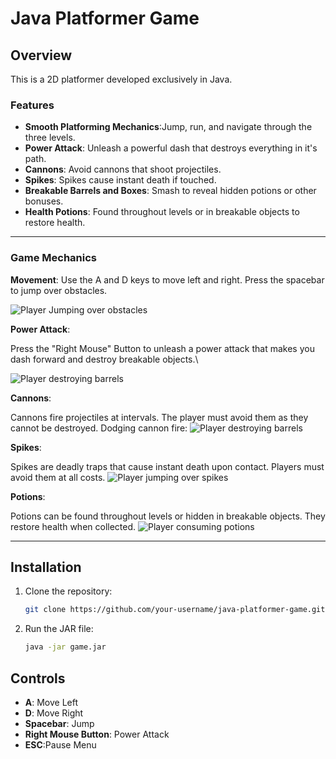 # Java Platformer Game

## Overview
This is a 2D platformer developed exclusively in Java.

### Features
- **Smooth Platforming Mechanics**:Jump, run, and navigate through the three levels.
- **Power Attack**: Unleash a powerful dash that destroys everything in it's path.
- **Cannons**: Avoid cannons that shoot projectiles.
- **Spikes**: Spikes cause instant death if touched.
- **Breakable Barrels and Boxes**: Smash to reveal hidden potions or other bonuses.
- **Health Potions**: Found throughout levels or in breakable objects to restore health.

---

### Game Mechanics
**Movement**:
Use the A and D keys to move left and right.
Press the spacebar to jump over obstacles.

![Player Jumping over obstacles](https://i.imgur.com/BMmY6H9.gif)

**Power Attack**:

Press the "Right Mouse" Button to unleash a power attack that makes you dash forward and destroy breakable objects.\


![Player destroying barrels](https://i.imgur.com/Ke6WjMS.gif)


**Cannons**:

Cannons fire projectiles at intervals. The player must avoid them as they cannot be destroyed.
Dodging cannon fire:
![Player destroying barrels](https://i.imgur.com/gCv3q3v.gif)

**Spikes**:

Spikes are deadly traps that cause instant death upon contact. Players must avoid them at all costs.
![Player jumping over spikes](https://i.imgur.com/edBZIs4.gif)

**Potions**:

Potions can be found throughout levels or hidden in breakable objects. They restore health when collected.
![Player consuming potions](https://i.imgur.com/XVHvnwz.gif)


---

## Installation
1. Clone the repository:
    ```bash
    git clone https://github.com/your-username/java-platformer-game.git
    ```

2. Run the JAR file:
    ```bash
    java -jar game.jar
    ```

## Controls
- **A**: Move Left
- **D**: Move Right
- **Spacebar**: Jump
- **Right Mouse Button**: Power Attack
- **ESC**:Pause Menu
